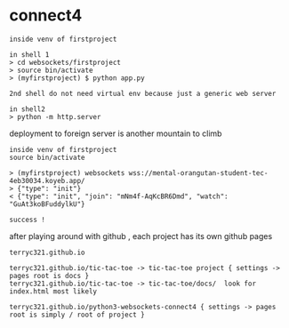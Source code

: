 # connect4 

```
inside venv of firstproject

in shell 1 
> cd websockets/firstproject
> source bin/activate
> (myfirstproject) $ python app.py

2nd shell do not need virtual env because just a generic web server

in shell2 
> python -m http.server

```

deployment to foreign server is another mountain to climb

```
inside venv of firstproject
source bin/activate

> (myfirstproject) websockets wss://mental-orangutan-student-tec-4eb30034.koyeb.app/
> {"type": "init"}
< {"type": "init", "join": "mNm4f-AqKcBR6Dmd", "watch": "GuAt3koBFuddylkU"}

success !
```

after playing around with github , each project has its own github pages 

```
terryc321.github.io

terryc321.github.io/tic-tac-toe -> tic-tac-toe project { settings -> pages root is docs }
terryc321.github.io/tic-tac-toe -> tic-tac-toe/docs/  look for index.html most likely 

terryc321.github.io/python3-websockets-connect4 { settings -> pages root is simply / root of project }

```
